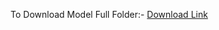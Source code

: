 To Download Model Full Folder:- [Download Link](https://drive.google.com/drive/folders/1azePJMYdag_-yBZHaGKl1-eAD7JeynVT?usp=sharing)
